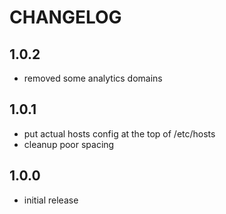 # CHANGELOG

## 1.0.2
- removed some analytics domains

## 1.0.1
- put actual hosts config at the top of /etc/hosts
- cleanup poor spacing

## 1.0.0
- initial release
